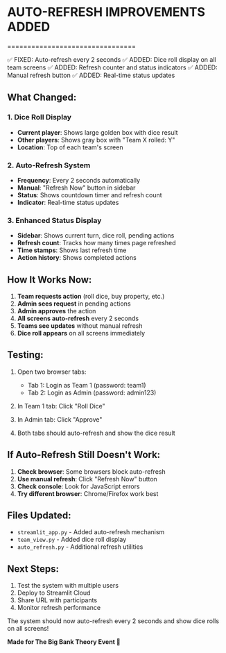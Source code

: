 # AUTO-REFRESH IMPROVEMENTS ADDED
================================

✅ FIXED: Auto-refresh every 2 seconds
✅ ADDED: Dice roll display on all team screens
✅ ADDED: Refresh counter and status indicators
✅ ADDED: Manual refresh button
✅ ADDED: Real-time status updates

## What Changed:

### 1. Dice Roll Display
- **Current player**: Shows large golden box with dice result
- **Other players**: Shows gray box with "Team X rolled: Y"
- **Location**: Top of each team's screen

### 2. Auto-Refresh System
- **Frequency**: Every 2 seconds automatically
- **Manual**: "Refresh Now" button in sidebar
- **Status**: Shows countdown timer and refresh count
- **Indicator**: Real-time status updates

### 3. Enhanced Status Display
- **Sidebar**: Shows current turn, dice roll, pending actions
- **Refresh count**: Tracks how many times page refreshed
- **Time stamps**: Shows last refresh time
- **Action history**: Shows completed actions

## How It Works Now:

1. **Team requests action** (roll dice, buy property, etc.)
2. **Admin sees request** in pending actions
3. **Admin approves** the action
4. **All screens auto-refresh** every 2 seconds
5. **Teams see updates** without manual refresh
6. **Dice roll appears** on all screens immediately

## Testing:

1. Open two browser tabs:
   - Tab 1: Login as Team 1 (password: team1)
   - Tab 2: Login as Admin (password: admin123)

2. In Team 1 tab: Click "Roll Dice"
3. In Admin tab: Click "Approve" 
4. Both tabs should auto-refresh and show the dice result

## If Auto-Refresh Still Doesn't Work:

1. **Check browser**: Some browsers block auto-refresh
2. **Use manual refresh**: Click "Refresh Now" button
3. **Check console**: Look for JavaScript errors
4. **Try different browser**: Chrome/Firefox work best

## Files Updated:

- `streamlit_app.py` - Added auto-refresh mechanism
- `team_view.py` - Added dice roll display
- `auto_refresh.py` - Additional refresh utilities

## Next Steps:

1. Test the system with multiple users
2. Deploy to Streamlit Cloud
3. Share URL with participants
4. Monitor refresh performance

The system should now auto-refresh every 2 seconds and show dice rolls on all screens!

**Made for The Big Bank Theory Event 🏦**

